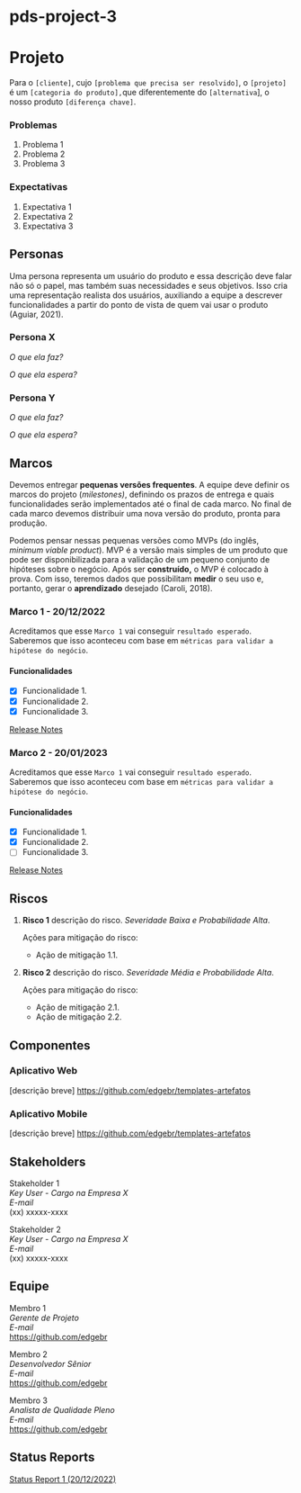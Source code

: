 # pds-project-3
# Projeto

Para o `[cliente]`, cujo `[problema que precisa ser resolvido]`, o `[projeto]` é um `[categoria do produto],`que diferentemente do `[alternativa`], o nosso produto `[diferença chave]`.

### Problemas

1) Problema 1
2) Problema 2
3) Problema 3

### Expectativas

1) Expectativa 1
2) Expectativa 2
3) Expectativa 3

## Personas

Uma persona representa um usuário do produto e essa descrição deve falar não só o papel, mas também suas necessidades e seus objetivos. Isso cria uma representação realista dos usuários, auxiliando a equipe a descrever funcionalidades a partir do ponto de vista de quem vai usar o produto (Aguiar, 2021).

### Persona X

*O que ela faz?*

*O que ela espera?*

### Persona Y

*O que ela faz?*

*O que ela espera?*

## Marcos

Devemos entregar **pequenas versões frequentes**. A equipe deve definir os marcos do projeto (*milestones)*, definindo os prazos de entrega e quais funcionalidades serão implementados até o final de cada marco. No final de cada marco devemos distribuir uma nova versão do produto, pronta para produção.

Podemos pensar nessas pequenas versões como MVPs (do inglês, *minimum viable product*). MVP é a versão mais simples de um produto que pode ser disponibilizada para a validação de um pequeno conjunto de hipóteses sobre o negócio. Após ser **construído,** o MVP é colocado à prova. Com isso, teremos dados que possibilitam **medir** o seu uso e, portanto, gerar o **aprendizado** desejado (Caroli, 2018).

### Marco 1 - 20/12/2022

Acreditamos que esse `Marco 1` vai conseguir `resultado esperado`. Saberemos que isso aconteceu com base em `métricas para validar a hipótese do negócio`.

#### Funcionalidades

- [x] Funcionalidade 1.
- [x] Funcionalidade 2.
- [x] Funcionalidade 3.

[Release Notes ](release_notes_1.md)

### Marco 2 - 20/01/2023

Acreditamos que esse `Marco 1` vai conseguir `resultado esperado`. Saberemos que isso aconteceu com base em `métricas para validar a hipótese do negócio`.

#### Funcionalidades 

- [x] Funcionalidade 1.
- [x] Funcionalidade 2.
- [ ] Funcionalidade 3.

[Release Notes ](release_notes_1.md)

## Riscos

1. **Risco 1** descrição do risco. *Severidade Baixa e Probabilidade Alta*.

   Ações para mitigação do risco:

   * Ação de mitigação 1.1.

2. **Risco 2** descrição do risco. *Severidade Média e Probabilidade Alta*.

   Ações para mitigação do risco:

   * Ação de mitigação 2.1.
   * Ação de mitigação 2.2.

## Componentes

### Aplicativo Web 
[descrição breve]
https://github.com/edgebr/templates-artefatos

### Aplicativo Mobile
[descrição breve]
https://github.com/edgebr/templates-artefatos


## Stakeholders

Stakeholder 1 <br />
*Key User - Cargo na Empresa X* <br />
*E-mail* <br />
(xx) xxxxx-xxxx

Stakeholder 2 <br />
*Key User - Cargo na Empresa X* <br />
*E-mail* <br />
(xx) xxxxx-xxxx

## Equipe

Membro 1 <br />
*Gerente de Projeto* <br />
*E-mail* <br />
https://github.com/edgebr

Membro 2 <br />
*Desenvolvedor Sênior* <br />
*E-mail* <br />
https://github.com/edgebr

Membro 3 <br />
*Analista de Qualidade Pleno* <br />
*E-mail* <br />
https://github.com/edgebr

## Status Reports

[Status Report 1 (20/12/2022)](status_report_1.md)
